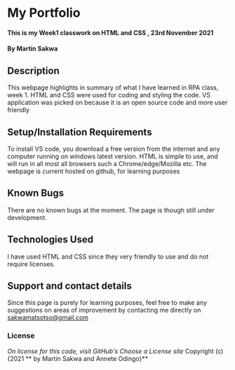 # My Portfolio
#### This is my Week1 classwork on HTML and CSS , 23rd November 2021
#### By **Martin Sakwa**
## Description
This webpage highlights in summary of what I have learned in RPA class, week 1. HTML and CSS were used for coding and styling the code. VS application was picked on because it is an open source code and more user friendly
## Setup/Installation Requirements
To install VS code, you download a free version from the internet and any computer running on windows latest version. HTML is simple to use, and will run in all most all browsers such a Chrome/edge/Mozilla etc. The webpage is current hosted on github, for learning purposes
## Known Bugs
There are no known bugs at the moment. The page is though still under development.
## Technologies Used
I have used HTML and CSS since they very friendly to use and do not require licenses.
## Support and contact details
Since this page is purely for learning purposes, feel free to make any suggestions on areas of improvement by contacting me directly on sakwamatsotso@gmail.com
### License
*On license for this code, visit GitHub's Choose a License site*
Copyright (c) {2021 ** by Martin Sakwa and Annete Odingo}**
  
